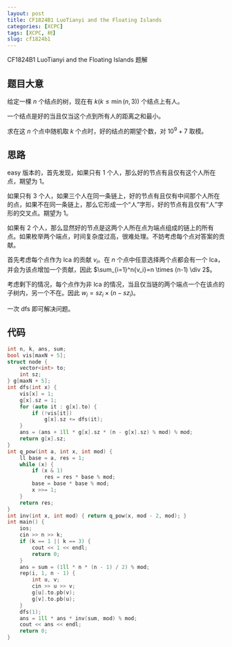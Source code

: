```yaml
---
layout: post
title: CF1824B1 LuoTianyi and the Floating Islands
categories: [XCPC]
tags: [XCPC, 树]
slug: cf1824b1
---  
```


CF1824B1 LuoTianyi and the Floating Islands 题解

## 题目大意

给定一棵 $n$ 个结点的树，现在有 $k(k\le \min(n,3))$ 个结点上有人。

一个结点是好的当且仅当这个点到所有人的距离之和最小。

求在这 $n$ 个点中随机取 $k$ 个点时，好的结点的期望个数，对 $10^9+7$ 取模。

## 思路

easy 版本的，首先发现，如果只有 $1$ 个人，那么好的节点有且仅有这个人所在点，期望为 $1$。

如果只有 $3$ 个人，如果三个人在同一条链上，好的节点有且仅有中间那个人所在的点，如果不在同一条链上，那么它形成一个“人”字形，好的节点有且仅有“人”字形的交叉点。期望为 $1$。

如果有 $2$ 个人，那么显然好的节点是这两个人所在点为端点组成的链上的所有点。如果枚举两个端点，时间复杂度过高，很难处理。不妨考虑每个点对答案的贡献。

首先考虑每个点作为 lca 的贡献 $v_i$。在 $n$ 个点中任意选择两个点都会有一个 lca，并会为该点增加一个贡献，因此 $\sum_{i=1}^n{v_i}=n \times (n-1) \div 2$。

考虑剩下的情况，每个点作为非 lca 的情况，当且仅当链的两个端点一个在该点的子树内，另一个不在。因此 $w_i={sz}_i \times (n-{sz}_i)$。

一次 dfs 即可解决问题。

## 代码

```cpp
int n, k, ans, sum;
bool vis[maxN + 5];
struct node {
    vector<int> to;
    int sz;
} g[maxN + 5];
int dfs(int x) {
    vis[x] = 1;
    g[x].sz = 1;
    for (auto it : g[x].to) {
        if (!vis[it])
            g[x].sz += dfs(it);
    }
    ans = (ans + 1ll * g[x].sz * (n - g[x].sz) % mod) % mod;
    return g[x].sz;
}
int q_pow(int a, int x, int mod) {
    ll base = a, res = 1;
    while (x) {
        if (x & 1)
            res = res * base % mod;
        base = base * base % mod;
        x >>= 1;
    }
    return res;
}
int inv(int x, int mod) { return q_pow(x, mod - 2, mod); }
int main() {
    ios;
    cin >> n >> k;
    if (k == 1 || k == 3) {
        cout << 1 << endl;
        return 0;
    }
    ans = sum = (1ll * n * (n - 1) / 2) % mod;
    rep(i, 1, n - 1) {
        int u, v;
        cin >> u >> v;
        g[u].to.pb(v);
        g[v].to.pb(u);
    }
    dfs(1);
    ans = 1ll * ans * inv(sum, mod) % mod;
    cout << ans << endl;
    return 0;
}
```

